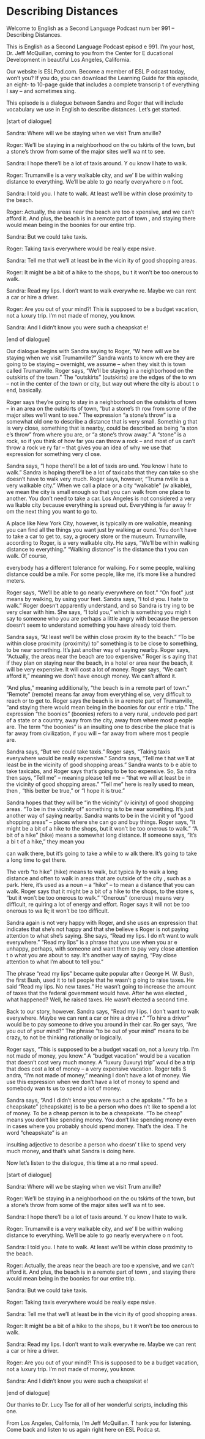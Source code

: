 # Describing Distances

Welcome to English as a Second Language Podcast num ber 991 – Describing Distances.  

This is English as a Second Language Podcast episod e 991. I’m your host, Dr. Jeff McQuillan, coming to you from the Center for E ducational Development in beautiful Los Angeles, California.  

Our website is ESLPod.com. Become a member of ESL P odcast today, won’t you? If you do, you can download the Learning Guide  for this episode, an eight- to 10-page guide that includes a complete transcrip t of everything I say – and sometimes sing. 

This episode is a dialogue between Sandra and Roger  that will include vocabulary we use in English to describe distances.  Let’s get started.  

[start of dialogue] 

Sandra: Where will we be staying when we visit Trum anville? 

Roger: We’ll be staying in a neighborhood on the ou tskirts of the town, but a stone’s throw from some of the major sites we’ll wa nt to see. 

Sandra: I hope there’ll be a lot of taxis around. Y ou know I hate to walk.  

Roger: Trumanville is a very walkable city, and we’ ll be within walking distance to everything. We’ll be able to go nearly everywhere o n foot.  

Sandra: I told you. I hate to walk. At least we’ll be within close proximity to the beach.  

Roger: Actually, the areas near the beach are too e xpensive, and we can’t afford it. And plus, the beach is in a remote part of town , and staying there would mean being in the boonies for our entire trip. 

Sandra: But we could take taxis. 

Roger: Taking taxis everywhere would be really expe nsive.  

Sandra: Tell me that we’ll at least be in the vicin ity of good shopping areas.  

Roger: It might be a bit of a hike to the shops, bu t it won’t be too onerous to walk.  

Sandra: Read my lips. I don’t want to walk everywhe re. Maybe we can rent a car or hire a driver. 

Roger: Are you out of your mind?! This is supposed to be a budget vacation, not a luxury trip. I’m not made of money, you know. 

Sandra: And I didn’t know you were such a cheapskat e! 

[end of dialogue] 

Our dialogue begins with Sandra saying to Roger, “W here will we be staying when we visit Trumanville?” Sandra wants to know wh ere they are going to be staying – overnight, we assume – when they visit th is town called Trumanville. Roger says, “We’ll be staying in a neighborhood on the outskirts of the town.” The “outskirts” (outskirts) are the edges of the to wn – not in the center of the town or city, but way out where the city is about t o end, basically.  

Roger says they’re going to stay in a neighborhood on the outskirts of town – in an area on the outskirts of town, “but a stone’s th row from some of the major sites we’ll want to see.” The expression “a stone’s  throw” is a somewhat old one to describe a distance that is very small. Somethin g that is very close, something that is nearby, could be described as being “a ston e’s throw” from where you are, or “a stone’s throw away.” A “stone” is a rock, so if you think of how far you can throw a rock – and most of us can’t throw a rock ve ry far – that gives you an idea of why we use that expression for something very cl ose.  

Sandra says, “I hope there’ll be a lot of taxis aro und. You know I hate to walk.” Sandra is hoping there’ll be a lot of taxicabs that  they can take so she doesn’t have to walk very much. Roger says, however, “Truma nville is a very walkable city.” When we call a place or a city “walkable” (w alkable), we mean the city is small enough so that you can walk from one place to  another. You don’t need to take a car. Los Angeles is not considered a very wa lkable city because everything is spread out. Everything is far away fr om the next thing you want to go to.  

A place like New York City, however, is typically m ore walkable, meaning you can find all the things you want just by walking ar ound. You don’t have to take a car to get to, say, a grocery store or the museum. Trumanville, according to Roger, is a very walkable city. He says, “We’ll be within walking distance to everything.” “Walking distance” is the distance tha t you can walk. Of course,  

everybody has a different tolerance for walking. Fo r some people, walking distance could be a mile. For some people, like me,  it’s more like a hundred meters.  

Roger says, “We’ll be able to go nearly everywhere on foot.” “On foot” just means by walking, by using your feet. Sandra says, “I tol d you. I hate to walk.” Roger doesn’t apparently understand, and so Sandra is try ing to be very clear with him. She says, “I told you,” which is something you migh t say to someone who you are perhaps a little angry with because the person doesn’t seem to understand something you have already told them.  

Sandra says, “At least we’ll be within close proxim ity to the beach.” “To be within close proximity (proximity) to” something is to be close to something, to be near something. It’s just another way of saying nearby. Roger says, “Actually, the areas near the beach are too expensive.” Roger is s aying that if they plan on staying near the beach, in a hotel or area near the  beach, it will be very expensive. It will cost a lot of money. Roger says,  “We can’t afford it,” meaning we don’t have enough money. We can’t afford it.  

“And plus,” meaning additionally, “the beach is in a remote part of town.” “Remote” (remote) means far away from everything el se, very difficult to reach or to get to. Roger says the beach is in a remote part  of Trumanville, “and staying there would mean being in the boonies for our entir e trip.” The expression “the boonies” (boonies) refers to a very rural, undevelo ped part of a state or a country, away from the city, away from where most p eople are. The term “the boonies” is an insulting one to describe the place that is far away from civilization, if you will – far away from where mos t people are.  

Sandra says, “But we could take taxis.” Roger says,  “Taking taxis everywhere would be really expensive.” Sandra says, “Tell me t hat we’ll at least be in the vicinity of good shopping areas.” Sandra wants to b e able to take taxicabs, and Roger says that’s going to be too expensive. So, Sa ndra then says, “Tell me” – meaning please tell me – “that we will at least be in the vicinity of good shopping areas.” “Tell me” here is really used to mean, then , “this better be true,” or “I hope it is true.”  

Sandra hopes that they will be “in the vicinity” (v icinity) of good shopping areas. “To be in the vicinity of” something is to be near something. It’s just another way of saying nearby. Sandra wants to be in the vicinit y of “good shopping areas” – places where she can go and buy things. Roger says,  “It might be a bit of a hike to the shops, but it won’t be too onerous to walk.”  “A bit of a hike” (hike) means a somewhat long distance. If someone says, “It’s a bi t of a hike,” they mean you  

can walk there, but it’s going to take a while to w alk there. It’s going to take a long time to get there.  

The verb “to hike” (hike) means to walk, but typica lly to walk a long distance and often to walk in areas that are outside of the city , such as a park. Here, it’s used as a noun – a “hike” – to mean a distance that you can walk. Roger says that it might be a bit of a hike to the shops, to the store s, “but it won’t be too onerous to walk.” “Onerous” (onerous) means very difficult, re quiring a lot of energy and effort. Roger says it will not be too onerous to wa lk; it won’t be too difficult.  

Sandra again is not very happy with Roger, and she uses an expression that indicates that she’s not happy and that she believe s Roger is not paying attention to what she’s saying. She says, “Read my lips. I do n’t want to walk everywhere.” “Read my lips” is a phrase that you use when you ar e unhappy, perhaps, with someone and want them to pay very close attention t o what you are about to say. It’s another way of saying, “Pay close attention to  what I’m about to tell you.”  

The phrase “read my lips” became quite popular afte r George H. W. Bush, the first Bush, used it to tell people that he wasn’t g oing to raise taxes. He said “Read my lips. No new taxes.” He wasn’t going to increase  the amount of taxes that the federal government would have. After he was elected , what happened? Well, he raised taxes. He wasn’t elected a second time.  

Back to our story, however. Sandra says, “Read my l ips. I don’t want to walk everywhere. Maybe we can rent a car or hire a drive r.” “To hire a driver” would be to pay someone to drive you around in their car. Ro ger says, “Are you out of your mind?” The phrase “to be out of your mind” means to  be crazy, to not be thinking rationally or logically.  

Roger says, “This is supposed to be a budget vacati on, not a luxury trip. I’m not made of money, you know.” A “budget vacation” would  be a vacation that doesn’t cost very much money. A “luxury (luxury) trip” woul d be a trip that does cost a lot of money – a very expensive vacation. Roger tells S andra, “I’m not made of money,” meaning I don’t have a lot of money. We use  this expression when we don’t have a lot of money to spend and somebody wan ts us to spend a lot of money.  

Sandra says, “And I didn’t know you were such a che apskate.” “To be a cheapskate” (cheapskate) is to be a person who does n’t like to spend a lot of money. To be a cheap person is to be a cheapskate. “To be cheap” means you don’t like spending money. You don’t like spending money even in cases where you probably should spend money. That’s the idea. T he word “cheapskate” is an  

insulting adjective to describe a person who doesn’ t like to spend very much money, and that’s what Sandra is doing here. 

Now let’s listen to the dialogue, this time at a no rmal speed.  

[start of dialogue] 

Sandra: Where will we be staying when we visit Trum anville? 

Roger: We’ll be staying in a neighborhood on the ou tskirts of the town, but a stone’s throw from some of the major sites we’ll wa nt to see. 

Sandra: I hope there’ll be a lot of taxis around. Y ou know I hate to walk.  

Roger: Trumanville is a very walkable city, and we’ ll be within walking distance to everything. We’ll be able to go nearly everywhere o n foot.  

Sandra: I told you. I hate to walk. At least we’ll be within close proximity to the beach.  

Roger: Actually, the areas near the beach are too e xpensive, and we can’t afford it. And plus, the beach is in a remote part of town , and staying there would mean being in the boonies for our entire trip. 

Sandra: But we could take taxis. 

Roger: Taking taxis everywhere would be really expe nsive.  

Sandra: Tell me that we’ll at least be in the vicin ity of good shopping areas.  

Roger: It might be a bit of a hike to the shops, bu t it won’t be too onerous to walk.  

Sandra: Read my lips. I don’t want to walk everywhe re. Maybe we can rent a car or hire a driver. 

Roger: Are you out of your mind?! This is supposed to be a budget vacation, not a luxury trip. I’m not made of money, you know. 

Sandra: And I didn’t know you were such a cheapskat e! 

[end of dialogue] 

 Our thanks to Dr. Lucy Tse for all of her wonderful  scripts, including this one. 

From Los Angeles, California, I’m Jeff McQuillan. T hank you for listening. Come back and listen to us again right here on ESL Podca st. 

